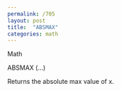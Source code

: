 ```yaml
---
permalink: /705
layout: post
title:  "ABSMAX"
categories: math
---
```

Math

ABSMAX (...)

Returns the absolute max value of x.

